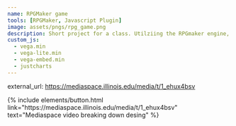 ```yaml
---
name: RPGMaker game
tools: [RPGMaker, Javascript Plugin]
image: assets/pngs/rpg_game.png
description: Short project for a class. Utilziing the RPGmaker engine, created a small demo with a variety of hard coded creature encounters and cutscenes. Attached is a recording of me breaking down how the encounters, abilities, and levels through a mediaspace video.
custom_js:
  - vega.min
  - vega-lite.min
  - vega-embed.min
  - justcharts
---
```


external_url: https://mediaspace.illinois.edu/media/t/1_ehux4bsv




<vegachart schema-url="{{ site.baseurl }}/assets/pngs/rpg_game.png" style="width: 100%"></vegachart>

<div class="middle">
{% include elements/button.html link="https://mediaspace.illinois.edu/media/t/1_ehux4bsv" text="Mediaspace video breaking down desing" %}
</div>